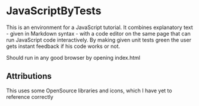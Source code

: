 JavaScriptByTests
=================

This is an environment for a JavaScript tutorial. It combines
explanatory text - given in Markdown syntax - with a code
editor on the same page that can run JavaScript code interactively.
By making given unit tests green the user gets instant feedback if
his code works or not.

Should run in any good browser by opening index.html

Attributions
------------

This uses some OpenSource libraries and icons, which I have yet to
reference correctly
